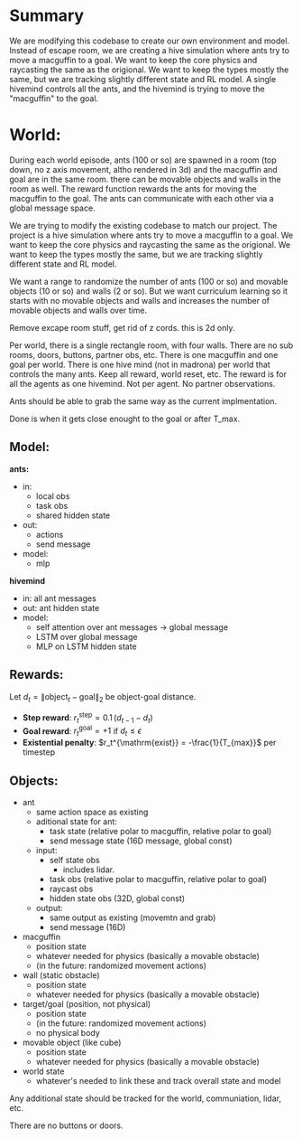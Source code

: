# Summary

We are modifying this codebase to create our own environment and model. Instead of escape room, we are creating a hive simulation where ants try to move a macguffin to a goal. We want to keep the core physics and raycasting the same as the origional. We want to keep the types mostly the same, but we are tracking slightly different state and RL model. A single hivemind controls all the ants, and the hivemind is trying to move the "macguffin" to the goal.

# World:

During each world episode, ants (100 or so) are spawned in a room (top down, no z axis movement, altho rendered in 3d) and the macguffin and goal are in the same room. there can be movable objects and walls in the room as well. The reward function rewards the ants for moving the macguffin to the goal. The ants can communicate with each other via a global message space.

We are trying to modify the existing codebase to match our project. The project is a hive simulation where ants try to move a macguffin to a goal. We want to keep the core physics and raycasting the same as the origional. We want to keep the types mostly the same, but we are tracking slightly different state and RL model.

We want a range to randomize the number of ants (100 or so) and movable objects (10 or so) and walls (2 or so). But we want curriculum learning so it starts with no movable objects and walls and increases the number of movable objects and walls over time.

Remove excape room stuff, get rid of z cords. this is 2d only.

Per world, there is a single rectangle room, with four walls. There are no sub rooms, doors, buttons, partner obs, etc. There is one macguffin and one goal per world. There is one hive mind (not in madrona) per world that controls the many ants. Keep all reward, world reset, etc. The reward is for all the agents as one hivemind. Not per agent. No partner observations.

Ants should be able to grab the same way as the current implmentation.

Done is when it gets close enought to the goal or after T_max.

## Model:

**ants:**

- in:
  - local obs
  - task obs
  - shared hidden state
- out:
  - actions
  - send message
- model:
  - mlp

**hivemind**

- in: all ant messages
- out: ant hidden state
- model:
  - self attention over ant messages -> global message
  - LSTM over global message
  - MLP on LSTM hidden state

## Rewards:

Let $d_t = \| \text{object}_t - \text{goal} \|_2$ be object-goal distance.

- **Step reward**: $r_t^{\mathrm{step}} = 0.1\,(d_{t-1} - d_t)$
- **Goal reward**: $r_t^{\mathrm{goal}} = +1$ if $d_t \le \epsilon$
- **Existential penalty**: $r_t^{\mathrm{exist}} = -\frac{1}{T_{max}}$ per timestep

## Objects:

- ant
  - same action space as existing
  - aditional state for ant:
    - task state (relative polar to macguffin, relative polar to goal)
    - send message state (16D message, global const)
  - input:
    - self state obs
      - includes lidar.
    - task obs (relative polar to macguffin, relative polar to goal)
    - raycast obs
    - hidden state obs (32D, global const)
  - output:
    - same output as existing (movemtn and grab)
    - send message (16D)
- macguffin
  - position state
  - whatever needed for physics (basically a movable obstacle)
  - (in the future: randomized movement actions)
- wall (static obstacle)
  - position state
  - whatever needed for physics (basically a movable obstacle)
- target/goal (position, not physical)
  - position state
  - (in the future: randomized movement actions)
  - no physical body
- movable object (like cube)
  - position state
  - whatever needed for physics (basically a movable obstacle)
- world state
  - whatever's needed to link these and track overall state and model

Any additional state should be tracked for the world, communiation, lidar, etc.

There are no buttons or doors.
